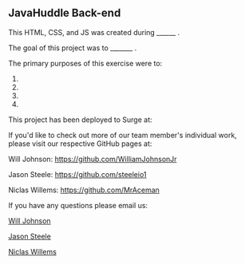 ## JavaHuddle Back-end

This HTML, CSS, and JS was created during ______ .  

The goal of this project was to _______ .

The primary purposes of this exercise were to:

1.
2.
3.
4.

This project has been deployed to Surge at:


If you'd like to check out more of our team member's individual work, please visit our respective GitHub pages at:

Will Johnson: https://github.com/WilliamJohnsonJr

Jason Steele: https://github.com/steeleio1

Niclas Willems: https://github.com/MrAceman


If you have any questions please email us:

[Will Johnson](mailto:williamterryjohnsonjr@gmail.com)

[Jason Steele](mailto:steeleio1@mac.com)

[Niclas Willems](mailto:niclas.willems@gmail.com)
